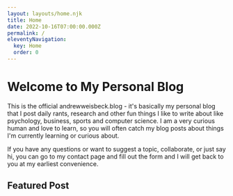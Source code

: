 ```yaml
---
layout: layouts/home.njk
title: Home
date: 2022-10-16T07:00:00.000Z
permalink: /
eleventyNavigation:
  key: Home
  order: 0
---
```

# Welcome to My Personal Blog

This is the official andrewweisbeck.blog - it's basically my personal blog that I post daily rants, research and other fun things I like to write about like psychology, business, sports and computer science. I am a very curious human and love to learn, so you will often catch my blog posts about things I'm currently learning or curious about.

If you have any questions or want to suggest a topic, collaborate, or just say hi, you can go to my contact page and fill out the form and I will get back to you at my earliest convenience.

## Featured Post

